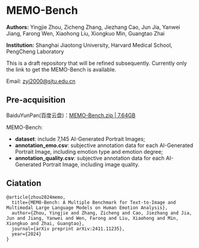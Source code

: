 # MEMO-Bench
**Authors:** Yingjie Zhou, Zicheng Zhang, Jiezhang Cao, Jun Jia, Yanwei Jiang, Farong Wen, Xiaohong Liu, Xiongkuo Min, Guangtao Zhai

**Institution:** Shanghai Jiaotong University, Harvard Medical School, PengCheng Laboratory

This is a draft repository that will be refined subsequently. Currently only the link to get the MEMO-Bench is available.

Email: zyj2000@sjtu.edu.cn

## Pre-acquisition
BaiduYunPan(百度云盘)：[MEMO-Bench.zip | 7.64GB](https://pan.baidu.com/s/10pxnW_xTPPzLsM7RT38g9g?pwd=memo)

MEMO-Bench:
- **dataset**: include 7,145 AI-Generated Portrait Images;
- **annotation_emo.csv**: subjective annotation data for each AI-Generated Portrait Image, including emotion type and emotion degree;
- **annotation_quality.csv**: subjective annotation data for each AI-Generated Portrait Image, including image quality.

## Ciatation
```
@article{zhou2024memo,
  title={MEMO-Bench: A Multiple Benchmark for Text-to-Image and Multimodal Large Language Models on Human Emotion Analysis},
  author={Zhou, Yingjie and Zhang, Zicheng and Cao, Jiezhang and Jia, Jun and Jiang, Yanwei and Wen, Farong and Liu, Xiaohong and Min, Xiongkuo and Zhai, Guangtao},
  journal={arXiv preprint arXiv:2411.11235},
  year={2024}
}
```
